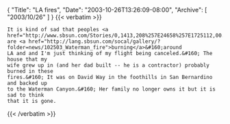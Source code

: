 {
  "Title": "LA fires",
  "Date": "2003-10-26T13:26:09-08:00",
  "Archive": [
    "2003/10/26"
  ]
}
{{< verbatim >}}

    It is kind of sad that peoples <a href="http://www.sbsun.com/Stories/0,1413,208%257E24658%257E1725112,00.html">homes</a> are <a href="http://lang.sbsun.com/socal/gallery/?folder=news/102503_Waterman_fire">burning</a>&#160;around
    LA and and I'm just thinking of my flight being canceled.&#160; The house that my
    wife grew up in (and her dad built -- he is a contractor) probably burned in these
    fires.&#160; It was on David Way in the foothills in San Bernardino and backed up
    to the Waterman Canyon.&#160; Her family no longer owns it but it is sad to think
    that it is gone.
{{< /verbatim >}}
